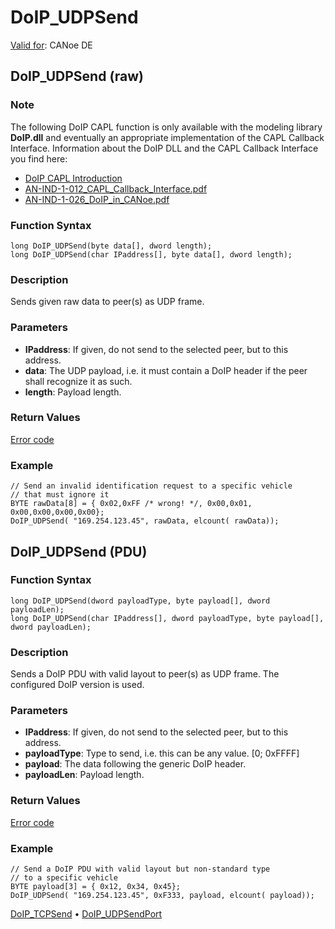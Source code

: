 # DoIP_UDPSend

[Valid for](../../../Shared/FeatureAvailability.md): CANoe DE

## DoIP_UDPSend (raw)

### Note
The following DoIP CAPL function is only available with the modeling library **DoIP.dll** and eventually an appropriate implementation of the CAPL Callback Interface. Information about the DoIP DLL and the CAPL Callback Interface you find here:

- [DoIP CAPL Introduction](../CAPLDiagnosticDoIP.md)
- [AN-IND-1-012_CAPL_Callback_Interface.pdf](javascript:startDemoLoader('AN-IND-1-012_CAPL_Callback_Interface.pdf'))
- [AN-IND-1-026_DoIP_in_CANoe.pdf](javascript:startDemoLoader('AN-IND-1-026_DoIP_in_CANoe.pdf'))

### Function Syntax

```plaintext
long DoIP_UDPSend(byte data[], dword length);
long DoIP_UDPSend(char IPaddress[], byte data[], dword length);
```

### Description
Sends given raw data to peer(s) as UDP frame.

### Parameters
- **IPaddress**: If given, do not send to the selected peer, but to this address.
- **data**: The UDP payload, i.e. it must contain a DoIP header if the peer shall recognize it as such.
- **length**: Payload length.

### Return Values
[Error code](../CAPLfunctionsDiagnosticsErrorCode.md)

### Example

```plaintext
// Send an invalid identification request to a specific vehicle
// that must ignore it
BYTE rawData[8] = { 0x02,0xFF /* wrong! */, 0x00,0x01, 0x00,0x00,0x00,0x00};
DoIP_UDPSend( "169.254.123.45", rawData, elcount( rawData));
```

## DoIP_UDPSend (PDU)

### Function Syntax

```plaintext
long DoIP_UDPSend(dword payloadType, byte payload[], dword payloadLen);
long DoIP_UDPSend(char IPaddress[], dword payloadType, byte payload[], dword payloadLen);
```

### Description
Sends a DoIP PDU with valid layout to peer(s) as UDP frame. The configured DoIP version is used.

### Parameters
- **IPaddress**: If given, do not send to the selected peer, but to this address.
- **payloadType**: Type to send, i.e. this can be any value. [0; 0xFFFF]
- **payload**: The data following the generic DoIP header.
- **payloadLen**: Payload length.

### Return Values
[Error code](../CAPLfunctionsDiagnosticsErrorCode.md)

### Example

```plaintext
// Send a DoIP PDU with valid layout but non-standard type
// to a specific vehicle
BYTE payload[3] = { 0x12, 0x34, 0x45};
DoIP_UDPSend( "169.254.123.45", 0xF333, payload, elcount( payload));
```

[DoIP_TCPSend](CAPLfunctionDoIPTCPSend.md) • [DoIP_UDPSendPort](CAPLfunctionDoIPUDPSendPort.md)
